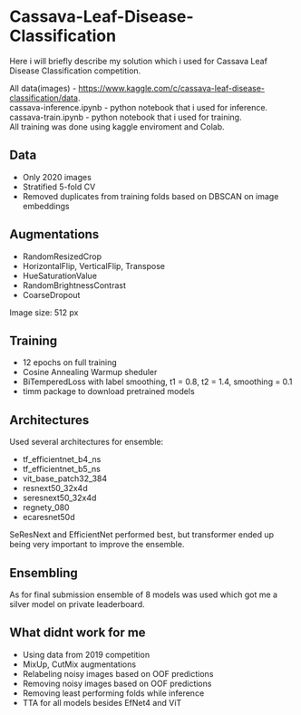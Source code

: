 # Cassava-Leaf-Disease-Classification

Here i will briefly describe my solution which i used for Cassava Leaf Disease Classification competition.</br>

All data(images) - https://www.kaggle.com/c/cassava-leaf-disease-classification/data. </br>
cassava-inference.ipynb - python notebook that i used for inference.</br>
cassava-train.ipynb - python notebook that i used for training.</br>
All training was done using kaggle enviroment and Colab.

## Data
* Only 2020 images
* Stratified 5-fold CV
* Removed duplicates from training folds based on DBSCAN on image embeddings

## Augmentations
- RandomResizedCrop
- HorizontalFlip, VerticalFlip, Transpose
- HueSaturationValue
- RandomBrightnessContrast
- CoarseDropout

Image size: 512 px </br>

## Training
* 12 epochs on full training
* Cosine Annealing Warmup sheduler
* BiTemperedLoss with label smoothing, t1 = 0.8, t2 = 1.4, smoothing = 0.1
* timm package to download pretrained models

## Architectures
Used several architectures for ensemble:
* tf_efficientnet_b4_ns
* tf_efficientnet_b5_ns
* vit_base_patch32_384
* resnext50_32x4d
* seresnext50_32x4d
* regnety_080
* ecaresnet50d

SeResNext and EfficientNet performed best, but transformer ended up being very important to improve the ensemble.

## Ensembling
As for final submission ensemble of 8 models was used which got me a silver model on private leaderboard.

## What didnt work for me
* Using data from 2019 competition
* MixUp, CutMix augmentations
* Relabeling noisy images based on OOF predictions
* Removing noisy images based on OOF predictions
* Removing least performing folds while inference
* TTA for all models besides EfNet4 and ViT
